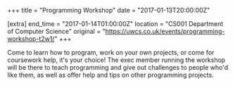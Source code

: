 +++
title = "Programming Workshop"
date = "2017-01-13T20:00:00Z"

[extra]
end_time = "2017-01-14T01:00:00Z"
location = "CS001 Department of Computer Science"
original = "https://uwcs.co.uk/events/programming-workshop-t2w1/"
+++

Come to learn how to program, work on your own projects, or come for coursework help, it's your choice\! The exec member running the workshop will be there to teach programming and give out challenges to people who'd like them, as well as offer help and tips on other programming projects.

